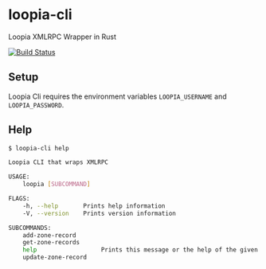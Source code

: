 # loopia-cli
Loopia XMLRPC Wrapper in Rust

[![Build Status](https://travis-ci.org/jonlil/loopia-cli.svg?branch=master)](https://travis-ci.org/jonlil/loopia-cli)

## Setup

Loopia Cli requires the environment variables `LOOPIA_USERNAME` and `LOOPIA_PASSWORD`.

## Help

```bash
$ loopia-cli help
```

```bash
Loopia CLI that wraps XMLRPC

USAGE:
    loopia [SUBCOMMAND]

FLAGS:
    -h, --help       Prints help information
    -V, --version    Prints version information

SUBCOMMANDS:
    add-zone-record
    get-zone-records
    help                  Prints this message or the help of the given subcommand(s)
    update-zone-record
```
